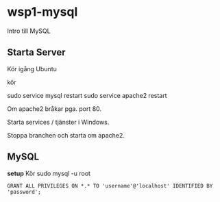 # wsp1-mysql
Intro till MySQL

## Starta Server

Kör igång Ubuntu

kör

  sudo service mysql restart
  sudo service apache2 restart


Om apache2 bråkar pga. port 80.

Starta services / tjänster i Windows.

Stoppa branchen och starta om apache2.

## MySQL

**setup**
Kör
    sudo mysql -u root
    
    GRANT ALL PRIVILEGES ON *.* TO 'username'@'localhost' IDENTIFIED BY 'password';
